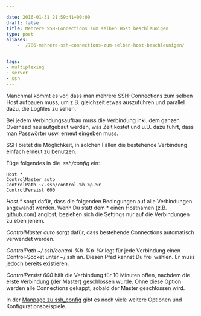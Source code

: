 ```yaml
---

date: 2016-01-31 21:59:41+00:00
draft: false
title: Mehrere SSH-Connections zum selben Host beschleunigen
type: post
aliases:
    -  /786-mehrere-ssh-connections-zum-selben-host-beschleunigen/


tags:
- multiplexing
- server
- ssh
---
```


Manchmal kommt es vor, dass man mehrere SSH-Connections zum selben Host aufbauen muss, um z.B. gleichzeit etwas auszuführen und parallel dazu, die Logfiles zu sehen.

Bei jedem Verbindungsaufbau muss die Verbindung inkl. dem ganzen Overhead neu aufgebaut werden, was Zeit kostet und u.U. dazu führt, dass man Passwörter usw. erneut eingeben muss.

SSH bietet die Möglichkeit, in solchen Fällen die bestehende Verbindung einfach erneut zu benutzen.

Füge folgendes in die _.ssh/config_ ein:

    Host *
    ControlMaster auto
    ControlPath ~/.ssh/control-%h-%p-%r
    ControlPersist 600

_Host *_ sorgt dafür, dass die folgenden Bedingungen auf alle Verbindungen angewandt werden. Wenn Du statt dem * einen Hostnamen (z.B. github.com) angibst, beziehen sich die Settings nur auf die Verbindungen zu eben jenem.

_ControlMaster auto_ sorgt dafür, dass bestehende Connections automatisch verwendet werden.

_ControlPath ~/.ssh/control-%h-%p-%r_ legt für jede Verbindung einen Control-Socket unter ~/.ssh an. Diesen Pfad kannst Du frei wählen. Er muss jedoch bereits existieren.

_ControlPersist 600_ hält die Verbindung für 10 Minuten offen, nachdem die erste Verbindung (der Master) geschlossen wurde. Ohne diese Option werden alle Connections gekappt, sobald der Master geschlossen wird.

In der [Manpage zu ssh_config](http://www.openbsd.org/cgi-bin/man.cgi/OpenBSD-current/man5/ssh_config.5) gibt es noch viele weitere Optionen und Konfigurationsbeispiele.
